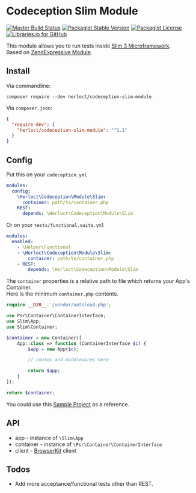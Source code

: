 # Codeception Slim Module

[![Master Build Status](https://travis-ci.org/herloct/codeception-slim-module.svg?branch=1.1.0)](https://travis-ci.org/herloct/codeception-slim-module)
[![Packagist Stable Version](https://img.shields.io/packagist/v/herloct/codeception-slim-module.svg)](https://packagist.org/packages/herloct/codeception-slim-module)
[![Packagist License](https://img.shields.io/packagist/l/herloct/codeception-slim-module.svg)](https://packagist.org/packages/herloct/codeception-slim-module)
[![Libraries.io for GitHub](https://img.shields.io/librariesio/github/herloct/codeception-slim-module.svg)](https://libraries.io/github/herloct/codeception-slim-module)

This module allows you to run tests inside [Slim 3 Microframework](http://www.slimframework.com/).  
Based on [ZendExpressive Module](https://github.com/Codeception/Codeception/blob/2.2/src/Codeception/Module/ZendExpressive.php).

## Install

Via commandline:

```shell
composer require --dev herloct/codeception-slim-module
```

Via `composer.json`:

```json
{
  "require-dev": {
    "herloct/codeception-slim-module": "^1.1"
  }
}
```

## Config

Put this on your `codeception.yml`

```yaml
modules:
  config:
    \Herloct\Codeception\Module\Slim:
      container: path/to/container.php
    REST:
      depends: \Herloct\Codeception\Module\Slim
```

Or on your `tests/functional.suite.yml`

```yaml
modules:
  enabled:
    - \Helper\Functional
    - \Herloct\Codeception\Module\Slim:
        container: path/to/container.php
    - REST:
        depends: \Herloct\Codeception\Module\Slim
```

The `container` properties is a relative path to file which returns your App's Container.  
Here is the minimum `container.php` contents.

```php
require __DIR__.'/vendor/autoload.php';

use Psr\Container\ContainerInterface;
use Slim\App;
use Slim\Container;

$container = new Container([
    App::class => function (ContainerInterface $c) {
        $app = new App($c);

        // routes and middlewares here

        return $app;
    }
]);

return $container;
```

You could use this [Sample Project](https://github.com/herloct/codeception-slim-module-example) as a reference.

## API

* app -  instance of `\Slim\App`
* container - instance of `\Psr\Container\ContainerInterface`
* client - [BrowserKit](http://symfony.com/doc/current/components/browser_kit.html) client

## Todos

* Add more acceptance/functional tests other than REST.
